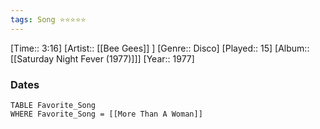 ```yaml
---
tags: Song ⭐⭐⭐⭐⭐ 
---
```

[Time:: 3:16]
[Artist:: [[Bee Gees]] ]
[Genre:: Disco]
[Played:: 15]
[Album:: [[Saturday Night Fever (1977)]]]
[Year:: 1977]
### Dates
````dataview
TABLE Favorite_Song
WHERE Favorite_Song = [[More Than A Woman]]
````